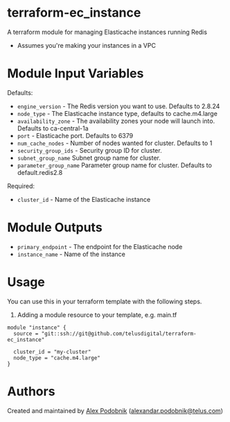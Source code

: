 # terraform-ec_instance

A terraform module for managing Elasticache instances running Redis

* Assumes you're making your instances in a VPC

# Module Input Variables

Defaults:

- `engine_version` - The Redis version you want to use. Defaults to 2.8.24
- `node_type` - The Elasticache instance type, defaults to cache.m4.large
- `availability_zone` - The availability zones your node will launch into. Defaults to ca-central-1a
- `port` - Elasticache port. Defaults to 6379
- `num_cache_nodes` - Number of nodes wanted for cluster. Defaults to 1
- `security_group_ids` - Security group ID for cluster.
- `subnet_group_name` Subnet group name for cluster.
- `parameter_group_name` Parameter group name for cluster. Defaults to default.redis2.8

Required:

- `cluster_id` - Name of the Elasticache instance

# Module Outputs

- `primary_endpoint` - The endpoint for the Elasticache node
- `instance_name` - Name of the instance

# Usage

You can use this in your terraform template with the following steps.

1. Adding a module resource to your template, e.g. main.tf

```
module "instance" {
  source = "git::ssh://git@github.com/telusdigital/terraform-ec_instance"

  cluster_id = "my-cluster"
  node_type = "cache.m4.large"
}
```

# Authors

Created and maintained by [Alex Podobnik](https://github.com/alexandarp) (alexandar.podobnik@telus.com)
